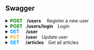 ## Swagger

<details>

<summary><b><span style="color:#008000">POST</span><span style="margin-left:1em">/users</span><span style="margin-left:1em"></b> Register a new user</span></summary>
&nbsp;

**Parameters:** No parameters

**Request Body:**
```
    {
        "user": 
        {
            "email": "user518@testing.com",
            "password": "Testing151!",
            "username": "user518"
        }
    }
```
**Responses:**
**<h5>Curl</h5>**
```
  curl -X 'POST' \
  'http://localhost:3000/api/users' \
  -H 'accept: */*' \
  -H 'Content-Type: application/json' \
  -d '{
    "user":   {
        "email": "user518@testing.com",
        "password": "Testing151!",
        "username": "user518"
    }
}'
```
**<h5>Request URL</h5>**
http://localhost:3000/api/users

**<h5>Server response</h5>**

 <table>
    <thead>
        <tr>
            <th><h5>Code</h5></th>
            <th><h5>Details</h5></th>
        </tr>
    </thead>
    <tbody>
        <tr>
            <td rowspan=4><b><h5>200</h5</b></td>
            <td><b><h5>Response Body</h5></b></td>
        </tr>
        <tr>
            <td rowspan=1>
            {
                <br>
                &nbsp;&nbsp; &nbsp; &nbsp; "user":
                <br>
                &nbsp; &nbsp;&nbsp; &nbsp; {
                    <br>
                    &nbsp; &nbsp; &nbsp; &nbsp; &nbsp; &nbsp; &nbsp; &nbsp; "email": "user518@testing.com",
                    <br>
                    &nbsp; &nbsp; &nbsp; &nbsp; &nbsp; &nbsp; &nbsp; &nbsp; "username": "user518",
                    <br>
                    &nbsp; &nbsp; &nbsp; &nbsp; &nbsp; &nbsp; &nbsp; &nbsp; "token": "eyJhbGciOiJIUzI1NiIsInR5cCI6IkpXVCJ9.eyJpZCI6ImNsc3QxZDJ3czAwMDA2M3hiZTVsZHFsOHoiLCJpYXQiOjE3MDgzNTMxNjB9.qvYt8vvmA-Q6JCCjL0MSAvtw2iiO4Kmzna9ai6_BqxQ",
                    <br>
                    &nbsp; &nbsp; &nbsp; &nbsp; &nbsp; &nbsp; &nbsp; &nbsp; "bio": null,
                    <br>
                    &nbsp; &nbsp; &nbsp; &nbsp; &nbsp; &nbsp; &nbsp; &nbsp; "image": "https://api.realworld.io/images/smiley-cyrus.jpeg"
                    <br>
                &nbsp; &nbsp; &nbsp; &nbsp; }
                <br>
            }
            </td>
        </tr>
        <tr>
            <td><b><h5>Response headers</h5</b></td>
        </tr>
        <tr>
            <td>content-type: application/json</td>
        </tr>
</table>

**<h5>Responses</h5>**

| <h5> Code </h5> | <h5> Description </h5>       | <h5> Links </h5>    |
| :-------------- | :--------------------------- | :------------------ |
| 200             | User registered successfully | <em> No links </em> |

</details>

<details>

<summary><b><span style="color:#008000">POST</span><span style="margin-left:0.9em">/users/login</span><span style="margin-left:1em"></b>Login</span></summary>
&nbsp;

**Parameters:** No parameters

**Request Body:**
```
    {
        "user": 
        {
            "email": "user518@testing.com",
            "password": "Testing151!"
        }
    }
```
**Responses:**
**<h5>Curl</h5>**
```
  curl -X 'POST' \
  'http://localhost:3000/api/users/login' \
  -H 'accept: */*' \
  -H 'Content-Type: application/json' \
  -d '{
    "user":   {
        "email": "user518@testing.com",
        "password": "Testing151!"
    }
}'
```
**<h5>Request URL</h5>**
http://localhost:3000/api/users/login

**<h5>Server response</h5>**

 <table>
    <thead>
        <tr>
            <th><h5>Code</h5></th>
            <th><h5>Details</h5></th>
        </tr>
    </thead>
    <tbody>
        <tr>
            <td rowspan=4><b><h5>200</h5</b></td>
            <td><b><h5>Response Body</h5></b></td>
        </tr>
        <tr>
            <td rowspan=1>
            {
                <br>
                &nbsp;&nbsp; &nbsp; &nbsp; "user":
                <br>
                &nbsp; &nbsp;&nbsp; &nbsp; {
                    <br>
                    &nbsp; &nbsp; &nbsp; &nbsp; &nbsp; &nbsp; &nbsp; &nbsp; "email": "user518@testing.com",
                    <br>
                    &nbsp; &nbsp; &nbsp; &nbsp; &nbsp; &nbsp; &nbsp; &nbsp; "username": "user518",
                    <br>
                    &nbsp; &nbsp; &nbsp; &nbsp; &nbsp; &nbsp; &nbsp; &nbsp; "token": "eyJhbGciOiJIUzI1NiIsInR5cCI6IkpXVCJ9.eyJpZCI6ImNsc3QxZDJ3czAwMDA2M3hiZTVsZHFsOHoiLCJpYXQiOjE3MDg1MTIxMDV9.9Ar6eoPvWM1ydXFwhsrUy2lHIhoLG5AnskFzAvd9sm4",
                    <br>
                    &nbsp; &nbsp; &nbsp; &nbsp; &nbsp; &nbsp; &nbsp; &nbsp; "bio": null,
                    <br>
                    &nbsp; &nbsp; &nbsp; &nbsp; &nbsp; &nbsp; &nbsp; &nbsp; "image": "https://api.realworld.io/images/smiley-cyrus.jpeg"
                    <br>
                &nbsp; &nbsp; &nbsp; &nbsp; }
                <br>
            }
            </td>
        </tr>
        <tr>
            <td><b><h5>Response headers</h5</b></td>
        </tr>
        <tr>
            <td>content-type: application/json</td>
        </tr>
</table>

**<h5>Responses</h5>**

| <h5> Code </h5> | <h5> Description </h5>      | <h5> Links </h5>    |
| :-------------- | :-------------------------- | :------------------ |
| 200             | User logged in successfully | <em> No links </em> |

</details>

<details>

<summary><b><span style="color:#0096FF">GET</span><span style="margin-left:1.5em">/user</span></b></summary>
&nbsp;

**Parameters:** No parameters

**Responses:**
**<h5>Curl</h5>**
```
curl -X 'GET' \
  'http://localhost:3000/api/user' \
  -H 'accept: */*' \
  -H 'Authorization: Bearer eyJhbGciOiJIUzI1NiIsInR5cCI6IkpXVCJ9.eyJpZCI6ImNsc3QxZDJ3czAwMDA2M3hiZTVsZHFsOHoiLCJpYXQiOjE3MDg1MTIxMDV9.9Ar6eoPvWM1ydXFwhsrUy2lHIhoLG5AnskFzAvd9sm4'

```
**<h5>Request URL</h5>**
http://localhost:3000/api/user

**<h5>Server response</h5>**

 <table>
    <thead>
        <tr>
            <th><h5>Code</h5></th>
            <th><h5>Details</h5></th>
        </tr>
    </thead>
    <tbody>
        <tr>
            <td rowspan=4><b><h5>200</h5</b></td>
            <td><b><h5>Response Body</h5></b></td>
        </tr>
        <tr>
            <td rowspan=1>
            {
                <br>
                &nbsp;&nbsp; &nbsp; &nbsp; "user":
                <br>
                &nbsp; &nbsp;&nbsp; &nbsp; {
                    <br>
                    &nbsp; &nbsp; &nbsp; &nbsp; &nbsp; &nbsp; &nbsp; &nbsp; "email": "user518@testing.com",
                    <br>
                    &nbsp; &nbsp; &nbsp; &nbsp; &nbsp; &nbsp; &nbsp; &nbsp; "username": "user518",
                    <br>
                    &nbsp; &nbsp; &nbsp; &nbsp; &nbsp; &nbsp; &nbsp; &nbsp; "token": "eyJhbGciOiJIUzI1NiIsInR5cCI6IkpXVCJ9.eyJpZCI6ImNsc3QxZDJ3czAwMDA2M3hiZTVsZHFsOHoiLCJpYXQiOjE3MDg1MTI0MDh9.FkPKCwyvaMP1MftEFUaIHdx_fhmM_I46Bl7kuaASDuk",
                    <br>
                    &nbsp; &nbsp; &nbsp; &nbsp; &nbsp; &nbsp; &nbsp; &nbsp; "bio": null,
                    <br>
                    &nbsp; &nbsp; &nbsp; &nbsp; &nbsp; &nbsp; &nbsp; &nbsp; "image": "https://api.realworld.io/images/smiley-cyrus.jpeg"
                    <br>
                &nbsp; &nbsp; &nbsp; &nbsp; }
                <br>
            }
            </td>
        </tr>
        <tr>
            <td><b><h5>Response headers</h5</b></td>
        </tr>
        <tr>
            <td>content-type: application/json</td>
        </tr>
</table>

**<h5>Responses</h5>**

| <h5> Code </h5> | <h5> Description </h5>              | <h5> Links </h5>    |
| :-------------- | :---------------------------------- | :------------------ |
| 200             | Current user retrieved successfully | <em> No links </em> |

</details>

<details>

<summary><b><span style="color:#FFA500">PUT</span><span style="margin-left:1.4em">/user</span><span style="margin-left:1em"></b>Update user</span></summary>
&nbsp;

**Parameters:** No parameters

**Request Body:**
```
    {
        "user": 
        {
            "email": "user518_updated@testing.com",
        }
    }
```
**Responses:**
**<h5>Curl</h5>**
```
curl -X 'PUT' \
  'http://localhost:3000/api/user' \
  -H 'accept: */*' \
  -H 'Authorization: Bearer eyJhbGciOiJIUzI1NiIsInR5cCI6IkpXVCJ9.eyJpZCI6ImNsc3QxZDJ3czAwMDA2M3hiZTVsZHFsOHoiLCJpYXQiOjE3MDg1MTIxMDV9.9Ar6eoPvWM1ydXFwhsrUy2lHIhoLG5AnskFzAvd9sm4' \
  -H 'Content-Type: application/json' \
  -d '{
  "user": {
    "email": "user518_updated@testing.com"
  }
}
```
**<h5>Request URL</h5>**
http://localhost:3000/api/user

**<h5>Server response</h5>**

 <table>
    <thead>
        <tr>
            <th><h5>Code</h5></th>
            <th><h5>Details</h5></th>
        </tr>
    </thead>
    <tbody>
        <tr>
            <td rowspan=4><b><h5>200</h5</b></td>
            <td><b><h5>Response Body</h5></b></td>
        </tr>
        <tr>
            <td rowspan=1>
            {
                <br>
                &nbsp;&nbsp; &nbsp; &nbsp; "user":
                <br>
                &nbsp; &nbsp;&nbsp; &nbsp; {
                    <br>
                    &nbsp; &nbsp; &nbsp; &nbsp; &nbsp; &nbsp; &nbsp; &nbsp; "email": "user518@testing.com",
                    <br>
                    &nbsp; &nbsp; &nbsp; &nbsp; &nbsp; &nbsp; &nbsp; &nbsp; "username": "user518",
                    <br>
                    &nbsp; &nbsp; &nbsp; &nbsp; &nbsp; &nbsp; &nbsp; &nbsp; "token": "eyJhbGciOiJIUzI1NiIsInR5cCI6IkpXVCJ9.eyJpZCI6ImNsc3QxZDJ3czAwMDA2M3hiZTVsZHFsOHoiLCJpYXQiOjE3MDg1MTQ4Mjl9.yXS6DAQavtiwMcU5KFBg6syVuFmK1lqg_Db7CK2eiFA",
                    <br>
                    &nbsp; &nbsp; &nbsp; &nbsp; &nbsp; &nbsp; &nbsp; &nbsp; "bio": null,
                    <br>
                    &nbsp; &nbsp; &nbsp; &nbsp; &nbsp; &nbsp; &nbsp; &nbsp; "image": null
                    <br>
                &nbsp; &nbsp; &nbsp; &nbsp; }
                <br>
            }
            </td>
        </tr>
        <tr>
            <td><b><h5>Response headers</h5</b></td>
        </tr>
        <tr>
            <td>content-type: application/json</td>
        </tr>
</table>

**<h5>Responses</h5>**

| <h5> Code </h5> | <h5> Description </h5>    | <h5> Links </h5>    |
| :-------------- | :------------------------ | :------------------ |
| 200             | User updated successfully | <em> No links </em> |

</details>

<details>

<summary>
<span style="color:#0096FF"><b>GET</span><span style="margin-left:1.4em">/articles<span style="margin-left:1em"></b>Get all articles</span></summary>
&nbsp;

**Parameters:** No parameters 

**Responses:** 

##### **Curl** #####

```
curl -X 'GET' \ 
  'http://localhost:3000/api/articles' \ 
  -H 'accept: */*' 
```

##### **Request URL** #####

http://localhost:3000/api/articles

##### **Server response** #####

<table>
  <thead>
    <tr>
      <th>Code</th>
      <th>Details</th>
    </tr>
  </thead>
  <tbody>
    <tr>
      <th rowspan=4>200</th>
      <th>Response body</th>
    </tr>
    <tr>
      <td> {
      <br>
      <span style="margin-left:1em">
      "articles": [
      </span>
      <br>
      <span style="margin-left:6.5em">
      {
      </span>
      <br>
      <span style="margin-left:7.5em">
      "slug": "how-to-train-your-dragon-1",
      </span>
      <br>
      <span style="margin-left:7.5em">
      "title": "How to train your dragon",
      </span>
      <br>
      <span style="margin-left:7.5em">
      "description": "Ever wonder how?",
      </span>
      <br>
      <span style="margin-left:7.5em">
      "body": "With two hands",
      </span>
      <br>
      <span style="margin-left:7.5em">
      "tagList": [
      </span>
      <br>
      <span style="margin-left:12.5em">
      "dragons",
      </span>
      <br>
      <span style="margin-left:12.5em">
      "training"
      </span>
      <br>
      <span style="margin-left:7.5em">
      ],
      </span>
      <br>
      <span style="margin-left:7.5em">
      "createdAt": "2023-08-10T17:45:10.407Z",
      </span>
      <br>
      <span style="margin-left:7.5em">
      "updatedAt": "2023-08-10T17:45:14.632Z",
      </span>
      <br>
      <span style="margin-left:7.5em">
      "favorited": true,
      </span>
      <br>
      <span style="margin-left:7.5em">
      "favoritesCount": 1,
      </span>
      <br>
      <span style="margin-left:7.5em">
      "author": {
      </span>
      <br>
      <span style="margin-left:12.5em">
      "username": "u1691689493",
      </span>
      <br>
      <span style="margin-left:12.5em">
      "bio": null,
      </span>
      <br>
      <span style="margin-left:12.5em">
      "image": null,
      </span>
      <br>
      <span style="margin-left:12.5em">
      "following": false
      </span>
      <br>
      <span style="margin-left:7.5em">
      }
      </span>
      <br>
      <span style="margin-left:6.5em">
      },
      </span>
      <br>
      <span style="margin-left:6.5em">
      {
      </span>
      <br>
      <span style="margin-left:7.5em">
      "slug": "new-one-2",
      </span>
      <br>
      <span style="margin-left:7.5em">
      "title": "New one",
      </span>
      <br>
      <span style="margin-left:7.5em">
      "description": "Slugs",
      </span>
      <br>
      <span style="margin-left:7.5em">
      "body": "# Slugs\n\n## What is a slug\n\n### Wrong syntax (fixed)\n\n```javascript\nconsole.log(\"HEY\")\n```\n\n- Point 1\n- Point 2\n\n1. First\n2. Second",
      </span>
      <br>
      <span style="margin-left:7.5em">
      "tagList": [
      </span>
      <br>
      <span style="margin-left:12.5em">
      "can you change me?",
      </span>
      <br>
      <span style="margin-left:12.5em">
      "markdown",
      </span>
      <br>
      <span style="margin-left:12.5em">
      "test"
      </span>
      <br>
      <span style="margin-left:7.5em">
      ],
      </span>
      <br>
      <span style="margin-left:7.5em">
      "createdAt": "2023-08-09T21:08:11.735Z",
      </span>
      <br>
      <span style="margin-left:7.5em">
      "updatedAt": "2023-08-09T21:19:06.178Z",
      </span>
      <br>
      <span style="margin-left:7.5em">
      "favorited": false,
      </span>
      <br>
      <span style="margin-left:7.5em">
      "favoritesCount": 0,
      </span>
      <br>
      <span style="margin-left:7.5em">
      "author": {
      </span>
      <br>
      <span style="margin-left:12.5em">
      "username": "gutentag2012",
      </span>
      <br>
      <span style="margin-left:12.5em">
      "bio": "",
      </span>
      <br>
      <span style="margin-left:12.5em">
      "image": "https://api.realworld.io/images/smiley-cyrus.jpeg",
      </span>
      <br>
      <span style="margin-left:12.5em">
      "following": true
      </span>
      <br>
      <span style="margin-left:7.5em">
      }
      </span>
      <br>
      <span style="margin-left:6.5em">
      },
      </span>
      <br>
      <span style="margin-left:6.5em">
      {
      </span>
      <br>
      <span style="margin-left:7.5em">
      "slug": "this-is-my-article-1",
      </span>
      <br>
      <span style="margin-left:7.5em">
      "title": "This is my article",
      </span>
      <br>
      <span style="margin-left:7.5em">
      "description": "nothing really",
      </span>
      <br>
      <span style="margin-left:7.5em">
      "body": "# This is the title\n\nThis is the body\n\n## Also subtitle here\n\nHey you",
      </span>
      <br>
      <span style="margin-left:7.5em">
      "tagList": [
      </span>
      <br>
      <span style="margin-left:12.5em">
      "needed",
      </span>
      <br>
      <span style="margin-left:12.5em">
      "no",
      </span>
      <br>
      <span style="margin-left:12.5em">
      "tags"
      </span>
      <br>
      <span style="margin-left:7.5em">
      ],
      </span>
      <br>
      <span style="margin-left:7.5em">
      "createdAt": "2023-08-09T17:20:17.753Z",
      </span>
      <br>
      <span style="margin-left:7.5em">
      "updatedAt": "2023-08-09T17:20:17.753Z",
      </span>
      <br>
      <span style="margin-left:7.5em">
      "favorited": false,
      </span>
      <br>
      <span style="margin-left:7.5em">
      "favoritesCount": 0,
      </span>
      <br>
      <span style="margin-left:7.5em">
      "author": {
      </span>
      <br>
      <span style="margin-left:12.5em">
      "username": "gutentag2012",
      </span>
      <br>
      <span style="margin-left:12.5em">
      "bio": "",
      </span>
      <br>
      <span style="margin-left:12.5em">
      "image": "https://api.realworld.io/images/smiley-cyrus.jpeg",
      </span>
      <br>
      <span style="margin-left:12.5em">
      "following": true
      </span>
      <br>
      <span style="margin-left:7.5em">
      }
      </span>
      <br>
      <span style="margin-left:6.5em">
      },
      </span>
      <br>
      <span style="margin-left:6.5em">   
      {
      </span>
      <br>
      <span style="margin-left:7.5em">
      "slug": "Try-to-transmit-the-HTTP-card-maybe-it-will-override-the-multi-byte-hard-drive!-120863",
      </span>
      <br>
      <span style="margin-left:7.5em">
      "title": "Try to transmit the HTTP card, maybe it will override the multi-byte hard drive!",
      </span>
      <br>
      <span style="margin-left:7.5em">
      "description": "Assumenda molestiae laboriosam enim ipsum quaerat enim officia vel quo. Earum odit rem natus totam atque cumque. Sint dolorem facere non.",
      </span>
      <br>
      <span style="margin-left:7.5em">
      "body": "Sunt excepturi ut dolore fuga.\\nAutem eum maiores aut nihil magnam corporis consectetur sit. Voluptate et quasi optio eos et eveniet culpa et nobis.\\nSint aut sint sequi possimus reiciendis nisi.\\nRerum et omnis et sit doloribus corporis voluptas error.\\nIusto molestiae tenetur necessitatibus dolorem omnis. Libero sed ut architecto.\\nEx itaque et modi aut voluptatem alias quae.\\nModi dolor cupiditate sit.\\nDelectus consectetur nobis aliquid deserunt sint ut et voluptas.\\nCorrupti in labore laborum quod. Ipsa laudantium deserunt. Ut atque harum inventore natus facere sed molestiae.\\nQuia aliquid ut.\\nAnimi sunt rem et sit ullam dolorem ab consequatur modi. Cupiditate officia voluptatum.\\nTenetur facere eum distinctio animi qui laboriosam.\\nQuod sed voluptatem et cumque est eos.\\nSint id provident suscipit harum odio et. Et fuga repellendus magnam dignissimos eius aspernatur rerum. Quo perferendis nesciunt.\\nDolore dolorem porro omnis voluptatibus consequuntur et expedita suscipit et.\\nTempora facere ipsa.\\nDolore accusamus soluta officiis eligendi.\\nEum quaerat neque eum beatae odio. Ad voluptate vel.\\nAut aut dolor. Cupiditate officia voluptatum.\\nTenetur facere eum distinctio animi qui laboriosam.\\nQuod sed voluptatem et cumque est eos.\\nSint id provident suscipit harum odio et.",
      </span>
      <br>
      <span style="margin-left:7.5em">
      "tagList": [
      </span>
      <br>
      <span style="margin-left:12.5em">
      "ducimus", 
      </span>
      <br>
      <span style="margin-left:12.5em">
      "hic",
      </span>
      <br>
      <span style="margin-left:12.5em">
      "rerum",
      </span>
      <br>
      <span style="margin-left:12.5em">
      "voluptate"
      </span>
      <br>
      <span style="margin-left:7.5em">
      ],
      </span>
      <br>
      <span style="margin-left:7.5em">
      "createdAt": "2022-12-09T13:46:24.264Z",
      </span>
      <br>
      <span style="margin-left:7.5em">
      "updatedAt": "2022-12-09T13:46:24.264Z",
      </span>
      <br>
      <span style="margin-left:7.5em">
      "favorited": true,
      </span>
      <br>
      <span style="margin-left:7.5em">
      "favoritesCount": 1,
      </span>
      <br>
      <span style="margin-left:7.5em">
      "author": {
      </span>
      <br>
      <span style="margin-left:12.5em">
      "username": "Anah Benešová",
      </span>
      <br>
      <span style="margin-left:12.5em">
      "bio": null,
      </span>
      <br>
      <span style="margin-left:12.5em">
      "image": "https://api.realworld.io/images/demo-avatar.png",
      </span>
      <br>
      <span style="margin-left:12.5em">
      "following": true
      </span>
      <br>
      <span style="margin-left:7.5em">
      }
      </span>
      <br>
      <span style="margin-left:6.5em">
      },
      </span>
      <br>
      <span style="margin-left:6.5em">
      {
      </span>
      <br>
      <span style="margin-left:7.5em">
      "slug": "If-we-quantify-the-alarm-we-can-get-to-the-FTP-pixel-through-the-online-SSL-interface!-120863",
      </span>
      <br>
      <span style="margin-left:7.5em">
      "title": "If we quantify the alarm, we can get to the FTP pixel through the online SSL interface!",
      </span>
      <br>
      <span style="margin-left:7.5em">
      "description": "Omnis perspiciatis qui quia commodi sequi modi. Nostrum quam aut cupiditate est facere omnis possimus. Tenetur similique nemo illo soluta molestias facere quo. Ipsam totam facilis delectus nihil quidem soluta vel est omnis.",
      </span>
      <br>
      <span style="margin-left:7.5em">
      "body": "Quia quo iste et aperiam voluptas consectetur a omnis et.\\nDolores et earum consequuntur sunt et.\\nEa nulla ab voluptatem dicta vel. Temporibus aut adipisci magnam aliquam eveniet nihil laudantium reprehenderit sit.\\nAspernatur cumque labore voluptates mollitia deleniti et. Quos pariatur tenetur.\\nQuasi omnis eveniet eos maiores esse magni possimus blanditiis.\\nQui incidunt sit quos consequatur aut qui et aperiam delectus.\\nPraesentium quas culpa.\\nEaque occaecati cumque incidunt et. Provident saepe omnis non molestiae natus et.\\nAccusamus laudantium hic unde voluptate et sunt voluptatem.\\nMollitia velit id eius mollitia occaecati repudiandae. Voluptatum tempora voluptas est odio iure odio dolorem.\\nVoluptatum est deleniti explicabo explicabo harum provident quis molestiae. Sed dolores nostrum quis. Aut ipsa et qui vel similique sed hic a.\\nVoluptates dolorem culpa nihil aut ipsam voluptatem. Cupiditate officia voluptatum.\\nTenetur facere eum distinctio animi qui laboriosam.\\nQuod sed voluptatem et cumque est eos.\\nSint id provident suscipit harum odio et. Facere beatae delectus ut.\\nPossimus voluptas perspiciatis voluptatem nihil sint praesentium.\\nSint est nihil voluptates nesciunt voluptatibus temporibus blanditiis.\\nOfficiis voluptatem earum sed. Deserunt ab porro similique est accusamus id enim aut suscipit.\\nSoluta reprehenderit error nesciunt odit veniam sed.\\nDolore optio qui aut ab.\\nAut minima provident eius repudiandae a quibusdam in nisi quam.",
      </span>
      <br>
      <span style="margin-left:7.5em">
      "tagList": [
      </span>
      <br>
      <span style="margin-left:12.5em">
      "maiores",
      </span>
      <br>
      <span style="margin-left:12.5em">
      "omnis",
      </span>
      <br>
      <span style="margin-left:12.5em">
      "quae",
      </span>
      <br>
      <span style="margin-left:12.5em">
      "rerum"
      </span>
      <br>
      <span style="margin-left:7.5em">
      ],
      </span>
      <br>
      <span style="margin-left:7.5em">
      "createdAt": "2022-12-09T13:46:24.264Z",
      </span>
      <br>
      <span style="margin-left:7.5em">
      "updatedAt": "2022-12-09T13:46:24.264Z",
      </span>
      <br>
      <span style="margin-left:7.5em">
      "favorited": true,
      </span>
      <br>
      <span style="margin-left:7.5em">
      "favoritesCount": 1,
      </span>
      <br>
      <span style="margin-left:7.5em">
      "author": {
      </span>
      <br>
      <span style="margin-left:12.5em">
      "username": "Anah Benešová",
      </span>
      <br>
      <span style="margin-left:12.5em">
      "bio": null,
      </span>
      <br>
      <span style="margin-left:12.5em">
      "image": "https://api.realworld.io/images/demo-avatar.png",
      </span>
      <br>
      <span style="margin-left:12.5em">
      "following": true
      </span>
      <br>
      <span style="margin-left:7.5em">
      }
      </span>
      <br>
      <span style="margin-left:6.5em">
      }
      </span>
      <br>
      <span style="margin-left:1em">
      ],
      </span>
      <br>
      <span style="margin-left:1em">
      "articlesCount": 200 
      </span>
      <br>
      }
      </td>
    </tr>
    <tr>
      <th>Response headers</th>
    </tr>
    <tr>
      <td>content-type: application/json </td>
    </tr>
  </tbody>
</table>

##### **Responses** #####
<table>
  <thead>
    <tr>
      <th>Code</th>
      <th>Description</th>
      <th>Links</th>
    </tr>
  </thead>
  <tbody>
    <tr>
      <td>200</td>
      <td>Articles retrieved successfully</td>
      <td><em>No links</em></td>
    </tr>
    <tr>
  </tbody>
</table>
</details>









